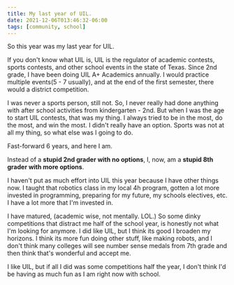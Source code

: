 ```yaml
---
title: My last year of UIL.
date: 2021-12-06T013:46:32-06:00
tags: [community, school]
---
```


So this year was my last year for UIL.

If you don't know what UIL is, UIL is the regulator of academic contests, sports 
contests, and other school events in the state of Texas. Since 2nd grade, I have been doing UIL A+ Academics annually. I
would practice multiple events(5 - 7 usually), and at the end of the first semester, there would a district competition.

I was never a sports person, still not. So, I never really had done anything with after school activities from 
kindergarten - 2nd. But when I was the age to start UIL contests, that was my thing. I always tried to be in the most, do the 
most, and win the most. I didn't really have an option. Sports was not at all my thing, so what else was I going to do.

Fast-forward 6 years, and here I am.

Instead of a **stupid 2nd grader with no options**, I, now, am a **stupid 8th grader with more options**.

I haven't put as much effort into UIL this year because I have other things now. I taught that robotics class in my 
local 4h program, gotten a lot more invested in programming, preparing for my future, my schools electives, etc. I have 
a lot more that I'm invested in. 

I have matured, (academic wise, not mentally. LOL.) So some dinky competitions that distract me half of the school year, 
is honestly not what I'm looking for anymore. I did like UIL, but I think its good I broaden my horizons.  I think its more 
fun doing other stuff, like making robots, and I don't think many colleges will see number sense medals from 7th grade 
and then think that's wonderful and accept me.

I like UIL, but if all I did was some competitions half the year, I don't think I'd be having as much fun as I am right now with school.
